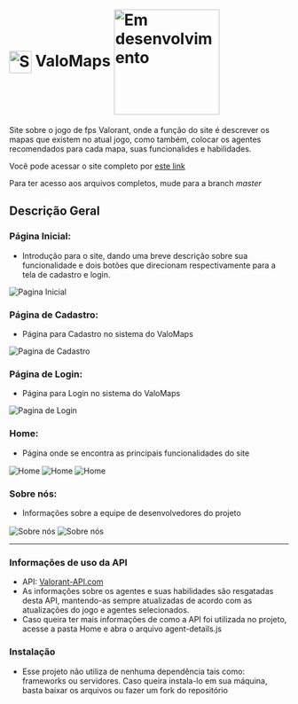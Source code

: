 # <img align="center" alt="Steam" width="40" src="https://static.wikia.nocookie.net/valorant/images/0/09/Wingman.png/revision/latest?cb=20230307075701"> **ValoMaps** <img align="center" alt="Em desenvolvimento" width="190" src="http://img.shields.io/static/v1?label=STATUS&message=EM%20DESENVOLVIMENTO&color=GREEN&style=for-the-badge">

Site sobre o jogo de fps Valorant, onde a função do site é descrever os mapas que existem no atual jogo, como também, colocar os agentes recomendados para cada mapa, suas funcionalides e habilidades.

Você pode acessar o site completo por [este link](https://maimaiss.github.io/ValoMaps/)

Para ter acesso aos arquivos completos, mude para a branch _master_

## Descrição Geral
### Página Inicial:
- Introdução para o site, dando uma breve descrição sobre sua funcionalidade e dois botões que direcionam respectivamente para a tela de cadastro e login.
<img align="center" alt="Pagina Inicial" src="https://cdn.discordapp.com/attachments/1009179162570932335/1176649686602494083/image.png?ex=656fa36a&is=655d2e6a&hm=869627e0806106371f60e42003b78c1cb67d12ff35ae53d3d05dd071fa6fea4d&">

### Página de Cadastro:
- Página para Cadastro no sistema do ValoMaps
<img align="center" alt="Pagina de Cadastro" src="https://cdn.discordapp.com/attachments/1009179162570932335/1176650451668697108/image.png?ex=656fa420&is=655d2f20&hm=d1782fd906d09e4668312d2704f799e56f08b9a5765b5466cc5762da4d1b1ee0&">

### Página de Login:
- Página para Login no sistema do ValoMaps
<img align="center" alt="Pagina de Login" src="https://cdn.discordapp.com/attachments/1009179162570932335/1176650866384720052/image.png?ex=656fa483&is=655d2f83&hm=d8dcfeb8dca0efcf64bc77e95d6ae9afa7eaf6e8969ddc7dedec8ba10119fecd&">

### Home:
- Página onde se encontra as principais funcionalidades do site
<img align="center" alt="Home" src="https://cdn.discordapp.com/attachments/1009179162570932335/1176651449502027916/image.png?ex=656fa50e&is=655d300e&hm=15d9cdce8fa159b603378d08d04ac5a17646b38334ecb74f75cb399734757698&">
<img align="center" alt="Home" src="https://cdn.discordapp.com/attachments/1009179162570932335/1176652037254025246/image.png?ex=656fa59a&is=655d309a&hm=fcd38401ae4cb4f26db8c40e8923be76ab701aa173a30bf55b31048951a22eff&">
<img align="center" alt="Home" src="https://cdn.discordapp.com/attachments/1009179162570932335/1176651527935504504/image.png?ex=656fa521&is=655d3021&hm=f0b0fe9d71454ead0ab60ddaeb2b8b7ed52e259f392dce7f7a910fb2db2c1117&">

### Sobre nós:
- Informações sobre a equipe de desenvolvedores do projeto
<img align="center" alt="Sobre nós" src="https://cdn.discordapp.com/attachments/1009179162570932335/1176652627547795556/image.png?ex=656fa627&is=655d3127&hm=2bf76e3efbfd837ef617388bb35583d696f03b0c7cb249a17964796623f37f1b&">
<img align="center" alt="Sobre nós" src="https://cdn.discordapp.com/attachments/1009179162570932335/1176652682392502374/image.png?ex=656fa634&is=655d3134&hm=d2782c41f7073778d0a2a84644ad9e1cbe2a83d36737e91394469598a4646204&">

---
### Informações de uso da API
- API: [Valorant-API.com](https://dash.valorant-api.com/)
- As informações sobre os agentes e suas habilidades são resgatadas desta API, mantendo-as sempre atualizadas de acordo com as atualizações do jogo e agentes selecionados.
- Caso queira ter mais informações de como a API foi utilizada no projeto, acesse a pasta Home e abra o arquivo agent-details.js

### Instalação
- Esse projeto não utiliza de nenhuma dependência tais como: frameworks ou servidores. Caso queira instala-lo em sua máquina, basta baixar os arquivos ou fazer um fork do repositório
